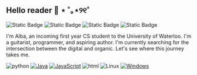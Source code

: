 ## Hello reader 👋 ⋆ ˚｡⋆୨୧˚

![Static Badge](https://img.shields.io/badge/email-zalli.alba%40gmail.com-pink)
![Static Badge](https://img.shields.io/badge/website-alba--zalli.github.io-%23ffc891?link=https%3A%2F%2Falba-zalli.github.io%2F)
![Static Badge](https://img.shields.io/badge/linkedin-linkedin%2Falba--zalli-%23ebdf3d?link=https%3A%2F%2Fwww.linkedin.com%2Fin%2Falba-zalli%2F)
![Static Badge](https://img.shields.io/badge/github-github%2Falba--zalli-%2368d46d?link=https%3A%2F%2Fgithub.com%2Falba-zalli%2F)

I'm Alba, an incoming first year CS student to the University of Waterloo. I'm a guitarist, programmer, and aspiring author. I'm currently searching for the intersection between the digital and organic. Let's see where this journey takes me.

![python](https://img.shields.io/badge/-Python-3776AB?style=flat-square&logo=python&logoColor=white)
[![Java](https://img.shields.io/badge/Java-%23ED8B00.svg?logo=openjdk&logoColor=white)](#)
[![JavaScript](https://img.shields.io/badge/JavaScript-F7DF1E?logo=javascript&logoColor=000)](#)
![html](https://img.shields.io/badge/-HTML5-E34F26?style=flat-square&logo=html5&logoColor=white)
![Linux](https://img.shields.io/badge/-Linux-FCC624?style=flat-square&logo=linux&logoColor=black)
[![Windows](https://custom-icon-badges.demolab.com/badge/Windows-0078D6?logo=windows11&logoColor=white)](#)


<!--
**alba-zalli/alba-zalli** is a ✨ _special_ ✨ repository because its `README.md` (this file) appears on your GitHub profile.

Here are some ideas to get you started:

- 🔭 I’m currently working on ...
- 🌱 I’m currently learning ...
- 👯 I’m looking to collaborate on ...
- 🤔 I’m looking for help with ...
- 💬 Ask me about ...
- 📫 How to reach me: ...
-😄 Pronouns: ...
- ⚡ Fun fact: ...
-->
